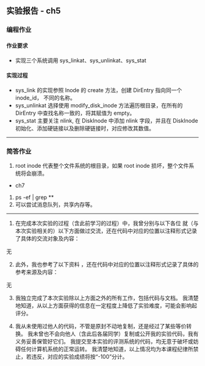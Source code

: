 ## 实验报告 - ch5

### 编程作业

#### 作业要求
- 实现三个系统调用 sys_linkat、sys_unlinkat、sys_stat

#### 实现过程
- sys_link 的实现参照 Inode 的 create 方法，创建 DirEntry 指向同一个 inode_id， 不同的名称。
- sys_unlinkat 选择使用 modify_disk_inode 方法遍历根目录，在所有的 DirEntry 中查找名称一致的，将其赋值为 empty。
- sys_stat 主要关注 nlink, 在 DiskInode 中添加 nlink 字段，并且在 DiskInode 初始化、添加硬链接以及删除硬链接时，对应修改其数值。
---

### 简答作业
1. root inode 代表整个文件系统的根目录，如果 root inode 损坏，整个文件系统将会崩溃。
-   ch7
1. ps -ef | grep **
2. 可以尝试消息队列，共享内存等。
---

1. 在完成本次实验的过程（含此前学习的过程）中，我曾分别与以下各位 就（与本次实验相关的）以下方面做过交流，还在代码中对应的位置以注释形式记录了具体的交流对象及内容：

无

2. 此外，我也参考了以下资料 ，还在代码中对应的位置以注释形式记录了具体的参考来源及内容：

无

3. 我独立完成了本次实验除以上方面之外的所有工作，包括代码与文档。 我清楚地知道，从以上方面获得的信息在一定程度上降低了实验难度，可能会影响起评分。

4. 我从未使用过他人的代码，不管是原封不动地复制，还是经过了某些等价转换。 我未曾也不会向他人（含此后各届同学）复制或公开我的实验代码，我有义务妥善保管好它们。
   我提交至本实验的评测系统的代码，均无意于破坏或妨碍任何计算机系统的正常运转。
   我清楚地知道，以上情况均为本课程纪律所禁止，若违反，对应的实验成绩将按“-100”分计。